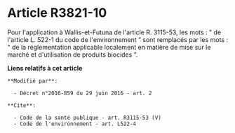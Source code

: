 # Article R3821-10

Pour l'application à Wallis-et-Futuna de l'article R. 3115-53, les mots : " de l'article L. 522-1 du code de l'environnement
” sont remplacés par les mots : " de la réglementation applicable localement en matière de mise sur le marché et
d'utilisation de produits biocides ”.

**Liens relatifs à cet article**

	**Modifié par**:

	  - Décret n°2016-859 du 29 juin 2016 - art. 2

	**Cite**:

	  - Code de la santé publique - art. R3115-53 (V)
	  - Code de l'environnement - art. L522-4
